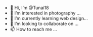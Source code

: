 - 👋 Hi, I’m @Tunai18
- 👀 I’m interested in photography ...
- 🌱 I’m currently learning web design...
- 💞️ I’m looking to collaborate on ...
- 📫 How to reach me ...

<!---
Tunai18/Tunai18 is a ✨ special ✨ repository because its `README.md` (this file) appears on your GitHub profile.
You can click the Preview link to take a look at your changes.
--->
